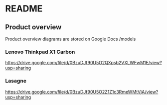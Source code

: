 # README #


## Product overview ##
Product overview diagrams are stored on Google Docs /models

### Lenovo Thinkpad X1 Carbon ###
https://drive.google.com/file/d/0BzuDJf90U5O2QXpsb2VXLWFwM1E/view?usp=sharing

### Lasagne ###
https://drive.google.com/file/d/0BzuDJf90U5O2Z1Z1c3RmeWMtVjA/view?usp=sharing